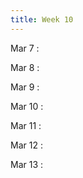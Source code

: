 ```yaml
---
title: Week 10
---
```

Mar 7
: [](#)

Mar 8
: [](#)

Mar 9
: [](#)

Mar 10
: [](#)

Mar 11
: [](#)

Mar 12
: [](#)

Mar 13
: [](#)

